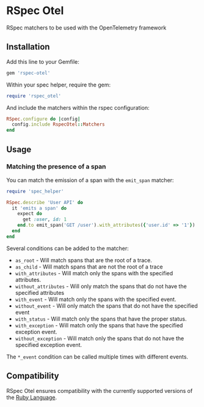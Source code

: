 # RSpec Otel

RSpec matchers to be used with the OpenTelemetry framework

## Installation

Add this line to your Gemfile:

```ruby
gem 'rspec-otel'
```

Within your spec helper, require the gem:

```ruby
require 'rspec_otel'
```

And include the matchers within the rspec configuration:

```ruby
RSpec.configure do |config|
  config.include RspecOtel::Matchers
end
```

## Usage

### Matching the presence of a span

You can match the emission of a span with the `emit_span` matcher:

```ruby
require 'spec_helper'

RSpec.describe 'User API' do
  it 'emits a span' do
    expect do
      get :user, id: 1
    end.to emit_span('GET /user').with_attributes({'user.id' => '1'})
  end
end
```

Several conditions can be added to the matcher:

* `as_root` - Will match spans that are the root of a trace.
* `as_child` - Will match spans that are not the root of a trace
* `with_attributes` - Will match only the spans with the specified attributes.
* `without_attributes` - Will only match the spans that do not have the specified attributes
* `with_event` - Will match only the spans with the specified event.
* `without_event` - Will only match the spans that do not have the specified event
* `with_status` - Will match only the spans that have the proper status.
* `with_exception` - Will match only the spans that have the specified exception event.
* `without_exception` - Will match only the spans that do not have the specified exception event.

The `*_event` condition can be called multiple times with different events.

## Compatibility

RSpec Otel ensures compatibility with the currently supported versions of the
[Ruby Language](https://www.ruby-lang.org/en/downloads/branches/).
